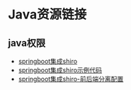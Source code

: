 # Java资源链接

## java权限
* [springboot集成shiro](https://segmentfault.com/a/1190000014479154)
* [springboot集成shiro示例代码](https://github.com/CaiBaoHong/elegant-shiro-boot)
* [springboot集成shiro-前后端分离配置](https://segmentfault.com/a/1190000013630601)

